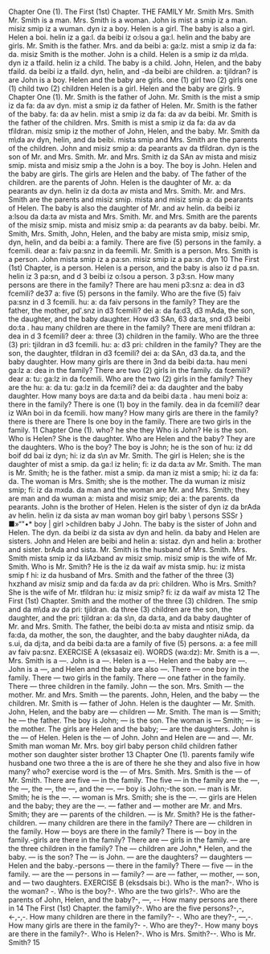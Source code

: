Chapter One (1). 
The First (1st) Chapter. 
THE FAMILY 
Mr. Smith Mrs. Smith 
Mr. Smith is a man. Mrs. Smith is a woman. 
John is 
mist a smip iz a man. 
misiz smip iz a wuman. 
dyn iz 
a boy. Helen is a girl. 
The baby is also a girl. 
Helen 
a boi. helin iz a ga:l. 
da beibi iz o:lsou a ga:l. 
helin 
and the baby are girls. 
Mr. Smith is the father. Mrs. 
and da beibi a: ga:lz. 
mist a smip iz da fa: da. 
misiz 
Smith is the mother. 
John is a child. Helen is a 
smip iz da m\da. 
dyn iz a tfaild. helin iz a 
child. The baby is a child. John, Helen, and the baby 
tfaild. da beibi iz a tfaild. dyn, helin, and -da beibi 
are children. 
a: tjildran? 
is 
are 
John is a boy. 
Helen and the 
baby are girls. 
one (1) girl 
two (2) girls 
one (1) child 
two (2) children 
Helen is a girl. 
Helen and the 
baby are girls. 
9 
Chapter One (1). 
Mr. Smith is the father of John. Mr. Smith is the 
mist a smip iz da fa: da av dyn. mist a smip iz da 
father of Helen. Mr. Smith is the father of the baby. 
fa: da av helin. mist a smip iz da fa: da av da beibi. 
Mr. Smith is the father of the children. Mrs. Smith is 
mist a smip iz da fa: da av da tfildran. misiz smip iz 
the mother of John, Helen, and the baby. Mr. Smith 
da m\da av dyn, helin, and da beibi. mista smip 
and Mrs. Smith are the parents of the children. John 
and misiz smip a: da pearants av da tfildran. dyn 
is the son of Mr. and Mrs. Smith. Mr. and Mrs. Smith 
iz da SAn av mista and misiz smip. mista and misiz smip 
a 
the 
John is a boy. 
The boy is John. 
Helen and the baby 
are girls. 
The girls are 
Helen and the 
baby. 
of 
The father of the 
children. 
are the parents of John. Helen is the daughter of Mr. 
a: da pearants av dyn. helin iz da do:ta av mista 
and Mrs. Smith. Mr. and Mrs. Smith are the parents 
and misiz smip. mista and misiz smip a: da pearants 
of Helen. The baby is also the daughter of Mr. and 
av helin. da beibi iz a:lsou da da:ta av mista and 
Mrs. Smith. Mr. and Mrs. Smith are the parents of the 
misiz smip. mista and misiz smip a: da pearants av da 
baby. 
beibi. 
Mr. Smith, Mrs. Smith, John, Helen, and the baby are 
mista smip, misiz smip, dyn, helin, and da beibi a: 
a family. There are five (5) persons in the family. 
a fcemili. dear a: faiv pa:snz in da feemili. 
Mr. Smith is a person. Mrs. Smith is a person. John 
mista smip iz a pa:sn. misiz smip iz a pa:sn. dyn 
10 
The First (1st) Chapter, 
is a person. Helen is a person, and the baby is also 
iz d pa.sn. helin iz 3 pa:sn, and d 3 beibi iz o:lsou 
a person. 
3 p3:sn. 
How many persons are there in the family? There are 
hau meni p3:snz a: dea in d3 fcemili? de37 a: 
five (5) persons in the family. Who are the five (5) 
faiv pa:snz in d 3 fcemili. hu: a: da faiv 
persons in the family? They are the father, the mother, 
pd'.snz in d3 fcemili? dei a: da fa:d3, d3 mAda, 
the son, the daughter, and the baby daughter. How 
d3 SAn, 63 da:ta, snd d3 beibi do:ta . hau 
many children are there in the family? There are 
meni tfildran a: dea in d 3 fcemili? deer a: 
three (3) children in the family. Who are the three (3) 
pri: tjildran in d3 fcemili. hu: a: d3 pri: 
children in the family? They are the son, the daughter, 
tfildran in d3 fcemili? dei a: da SAn, d3 da.ta, 
and the baby daughter. How many girls are there in 
3nd da beibi da:ta. hau meni ga:lz a: dea in 
the family? There are two (2) girls in the family. 
da fcemili? dear a: tu: ga:lz in da fcemili. 
Who are the two (2) girls in the family? They are the 
hu: a: da tu: ga:lz in da fcemili? dei a: da 
daughter and the baby daughter. How many boys are 
da:ta and da beibi da:ta . hau meni boiz a: 
there in the family? There is one (1) boy in the family. 
dea in da fcemili? dear iz WAn boi in da fcemili. 
how many? 
How many girls 
are there in the 
family? 
there is 
there are 
There Is one boy 
in the family. 
There are two 
girls in the family. 
11 
Chapter One (1). 
who? 
he 
she 
they 
Who is John? 
He is the son. 
Who is Helen? 
She is the 
daughter. 
Who are Helen 
and the baby? 
They are the 
daughters. 
Who is the boy? The boy is John; he is the son of 
hu: iz dd boif dd bai iz dyn; hi: iz da s\n av 
Mr. Smith. The girl is Helen; she is the daughter of 
mist a smip. da ga:l iz helin; fi: iz da da:ta av 
Mr. Smith. The man is Mr. Smith; he is the father. 
mist a smip. da man iz mist a smip; hi: iz da fa: da. 
The woman is Mrs. Smith; she is the mother. The 
da wuman iz misiz smip; fi: iz da mxda. da 
man and the woman are Mr. and Mrs. Smith; they are 
man and da wuman a: mista and misiz smip; dei a: 
the parents. 
da pearants. 
John is the brother of Helen. Helen is the sister of 
dyn iz da brAda av helin. helin iz da sista av 
man 
woman 
boy 
girl 
baby 
\ persons 
SSSr }■»“"•* 
boy | 
girl >children 
baby J 
John. The baby is the sister of John and Helen. The 
dyn. da beibi iz da sista av dyn and helin. da 
baby and Helen are sisters. John and Helen are 
beibi and helin a: sistaz. dyn and helin a: 
brother and sister. 
brAda and sista. 
Mr. Smith is the husband of Mrs. Smith. Mrs. Smith 
mista smip iz da liAzband av misiz smip. misiz smip 
is the wife of Mr. Smith. Who is Mr. Smith? He is the 
iz da waif av mista smip. hu: iz mista smip f hi: iz da 
husband of Mrs. Smith and the father of the three (3) 
hxzhand av misiz smip and da fa:da av da pri: 
children. Who is Mrs. Smith? She is the wife of Mr. 
tfildran hu: iz misiz smip? fi: iz da waif av mista 
12 
The First (1st) Chapter. 
Smith and the mother of the three (3) children. The 
smip and da m\da av da pri: tjildran. da 
three (3) children are the son, the daughter, and the 
pri: tjildran a: da s\n, da da:ta, and da 
baby daughter of Mr. and Mrs. Smith. The father, the 
beibi do:ta av mista and ntisiz smip. da fa:da, da 
mother, the son, the daughter, and the baby daughter 
niAda, da s.ui, da dj:ta, and da beibi da:ta 
are a family of five (5) persons. 
a: a fee mill av faiv pa:snz. 
EXERCISE A (eksasaiz ei). 
WORDS (wa:dz): 
Mr. Smith is a —. Mrs. Smith is a —. John is a —. 
Helen is a —. Helen and the baby are —. John is a —, 
and Helen and the baby are also —. There — one boy 
in the family. There — two girls in the family. There 
— one father in the family. There — three children in 
the family. John — the son. Mrs. Smith — the mother. 
Mr. and Mrs. Smith — the parents. John, Helen, and 
the baby — the children. Mr. Smith is — father of 
John. Helen is the daughter — Mr. Smith. John, Helen, 
and the baby are — children — Mr. Smith. 
The man is — Smith; he — the father. The boy is 
John; — is the son. The woman is — Smith; — is the 
mother. The girls are Helen and the baby; — are the 
daughters. John is the — of Helen. Helen is the — 
of John. John and Helen are — and —. Mr. Smith 
man 
woman 
Mr. 
Mrs. 
boy 
girl 
baby 
person 
child 
children 
father 
mother 
son 
daughter 
sister 
brother 
13 
Chapter One (1). 
parents 
family 
wife 
husband 
one 
two 
three 
a 
the 
is 
are 
of 
there 
he 
she 
they 
and 
also 
five 
in 
how many? 
who? 
exercise 
word 
is the — of Mrs. Smith. Mrs. Smith is the — of Mr. 
Smith. 
There are five — in the family. The five — in the 
family are the —, the —, the —, the —, and the —. 
— boy is John;-the son. — man is Mr. Smith; 
he is the —. — woman is Mrs. Smith; she is the —. 
— girls are Helen and the baby; they are the —. — 
father and — mother are Mr. and Mrs. Smith; they are 
— parents of the children. 
— is Mr. Smith? He is the father-children. 
— many children are there in the family? There are — 
children in the family. How — boys are there in the 
family? There is — boy in the family.-girls 
are there in the family? There are — girls in the 
family. — are the three children in the family? 
The — children are John,* Helen, and the baby. — is 
the son? The — is John. — are the daughters? — 
daughters — Helen and the baby.-persons — 
there in the family? There — five — in the family. 
— are the — persons in — family? — are — father, — 
mother, — son, and — two daughters. 
EXERCISE B (eksdsais bi:). 
Who is the man?-. Who is the woman? 
-. Who is the boy?-. Who are 
the two girls?-. Who are the 
parents of John, Helen, and the baby?-, —, 
-- How many persons are there in 
14 
The First (1st) Chapter. 
the family?-. Who are the five 
persons?-,-, <-,-,-. 
How many children are there in the family?- 
-. Who are they?-, —,-. 
How many girls are there in the family?- 
-. Who are they?-. How 
many boys are there in the family?-. 
Who is Helen?-. Who is Mrs. 
Smith?--. Who is Mr. Smith? 
15 
